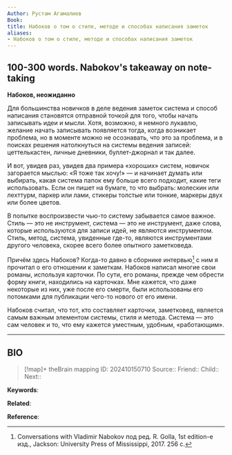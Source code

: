 ```yaml
---
Author: Рустам Агамалиев
Book: 
title: Набоков о том о стиле, методе и способах написания заметок
aliases:
- Набоков о том о стиле, методе и способах написания заметок
---
```

## 100-300 words. Nabokov's takeaway on note-taking

**Набоков, неожиданно**

Для большинства новичков в деле ведения заметок система и способ написания становятся отправной точкой для того, чтобы начать записывать идеи и мысли. Хотя, возможно, я немного лукавлю, желание начать записывать появляется тогда, когда возникает проблема, но в моменте можно не осознавать, что это за проблема, и в поисках решения натолкнуться на системы ведения записей: цеттелькастен, личные дневники, буллет-джорнал и так далее.

И вот, увидев раз, увидев два примера «хороших» систем, новичок загорается мыслью: «Я тоже так хочу!» — и начинает думать или выбирать, какая система папок ему больше всего подходит, какие теги использовать. Если он пишет на бумаге, то что выбрать: молескин или лехттурм, паркер или лами, стикеры толстые или тонкие, маркеры двух или более цветов.

В попытке воспроизвести чью-то систему забывается самое важное. Стиль — это не инструмент, система — это не инструмент, даже слова, которые используются для записи идей, не являются инструментом. Стиль, метод, система, увиденные где-то, являются инструментами другого человека, скорее всего более опытного заметковеда.

Причём здесь Набоков? Когда-то давно в сборнике интервью[^1] с ним я прочитал о его отношении к заметкам. Набоков написал многие свои романы, используя карточки. По сути, его романы, прежде чем обрести форму книги, находились на карточках. Мне кажется, что даже некоторые из них, уже после его смерти, были использованы его потомками для публикации чего-то нового от его имени.

Набоков считал, что тот, кто составляет карточки, заметковед, является самым важным элементом системы, стиля и метода. Система — это сам человек и то, что ему кажется уместным, удобным, «работающим».

***
## BIO
> [!map]+ theBrain mapping
> ID:  202410150710
> Source::
> Friend::
> Child::
> Next::

**Keywords**:

**Related**:

**Reference**: 

[^1]: Conversations with Vladimir Nabokov под ред. R. Golla, 1st edition-е изд., Jackson: University Press of Mississippi, 2017. 256 c.